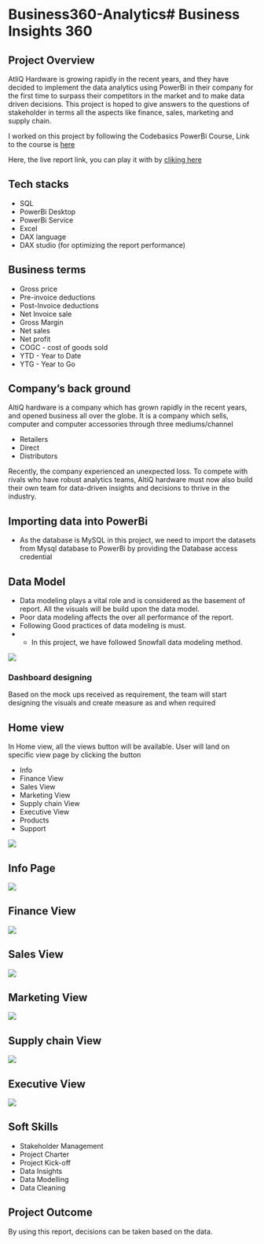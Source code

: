 # Business360-Analytics# Business Insights 360

## Project Overview

AtliQ Hardware is growing rapidly in the recent years, and they have decided to implement the data analytics using PowerBi in their company for the first time to surpass their competitors in the market and to make data driven decisions. This project is hoped to give answers to the questions of stakeholder in terms all the aspects like finance, sales, marketing and supply chain.

I worked on this project by following the Codebasics PowerBi Course, Link to the course is [here](https://codebasics.io/courses/power-bi-data-analysis-with-end-to-end-project)

Here, the live report link, you can play it with by [cliking here](https://app.powerbi.com/view?r=eyJrIjoiMzFlYzkyNTEtODc2OS00MTIyLWIxNmEtNDFmZDNjMzNkNzBmIiwidCI6ImM2ZTU0OWIzLTVmNDUtNDAzMi1hYWU5LWQ0MjQ0ZGM1YjJjNCJ9)

## Tech stacks

- SQL
- PowerBi Desktop
- PowerBi Service
- Excel
- DAX language
- DAX studio (for optimizing the report performance)

## Business terms

- Gross price
- Pre-invoice deductions
- Post-Invoice deductions
- Net Invoice sale
- Gross Margin
- Net sales
- Net profit
- COGC - cost of goods sold
- YTD - Year to Date
- YTG - Year to Go

## Company’s back ground

AltiQ hardware is a company which has grown rapidly in the recent years, and opened business all over the globe. It is a company which sells, computer and computer accessories through three mediums/channel

- Retailers
- Direct
- Distributors

Recently, the company experienced an unexpected loss. To compete with rivals who have robust analytics teams, AltiQ hardware must now also build their own team for data-driven insights and decisions to thrive in the industry.

## Importing data into PowerBi

- As the database is MySQL in this project, we need to import the datasets from Mysql database to PowerBi by providing the Database access credential

## Data Model

- Data modeling plays a vital role and is considered as the basement of report. All the visuals will be build upon the data model.
- Poor data modeling affects the over all performance of the report.
- Following Good practices of data modeling is must.
- - In this project, we have followed Snowfall data modeling method.

<img src="https://github.com/Abhishek250256/Business360-Analytics/blob/main/Data%20Model.png" class="center">

### Dashboard designing

Based on the mock ups received as requirement, the team will start designing the visuals and create measure as and when required

## Home view

In Home view, all the views button will be available. User will land on specific view page by clicking the button 

- Info
- Finance View
- Sales View
- Marketing View
- Supply chain View
- Executive View
- Products
- Support
  
<img src="https://github.com/Abhishek250256/Business360-Analytics/blob/main/Home.png" class="center">

## Info Page

<img src="https://github.com/Abhishek250256/Business360-Analytics/blob/main/Info.png" class="center">

## Finance View

<img src="https://github.com/Abhishek250256/Business360-Analytics/blob/main/Finance%20View.png" class="center">

## Sales View

<img src="https://github.com/Abhishek250256/Business360-Analytics/blob/main/Sales%20View.png" class="center">

## Marketing View

<img src="https://github.com/Abhishek250256/Business360-Analytics/blob/main/Marketing%20View.png" class="center">

## Supply chain View

<img src="https://github.com/Abhishek250256/Business360-Analytics/blob/main/Supply%20Chain%20View.png" class="center">

## Executive View

<img src="https://github.com/Abhishek250256/Business360-Analytics/blob/main/Executive%20View.png" class="center">

## Soft Skills

- Stakeholder Management
- Project Charter
- Project Kick-off
- Data Insights
- Data Modelling
- Data Cleaning
  


## Project Outcome

By using this report, decisions can be taken based on the data.


